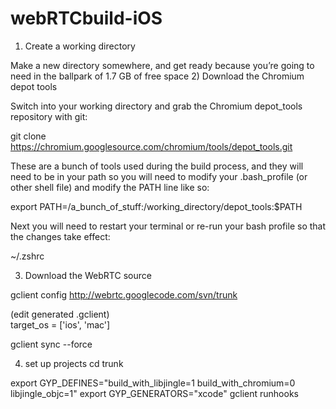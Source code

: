 webRTCbuild-iOS
===============
1) Create a working directory

Make a new directory somewhere,  and get ready because you’re going to need in the ballpark of 1.7 GB of free space
2) Download the Chromium depot tools

Switch into your working directory and grab the Chromium depot_tools repository with git:

git clone https://chromium.googlesource.com/chromium/tools/depot_tools.git

These are a bunch of tools used during the build process, and they will need to be in your path so you will need to modify your .bash_profile (or other shell file) and modify the PATH line like so:

export PATH=/a_bunch_of_stuff:/working_directory/depot_tools:$PATH

Next you will need to restart your terminal or re-run your bash profile so that the changes take effect:

 ~/.zshrc

3) Download the WebRTC source
 
gclient config http://webrtc.googlecode.com/svn/trunk

(edit generated .gclient)  
target_os = ['ios', 'mac']

gclient sync --force
 
4) set up projects 
cd trunk

export GYP_DEFINES="build_with_libjingle=1 build_with_chromium=0 libjingle_objc=1"
export GYP_GENERATORS="xcode"
gclient runhooks

